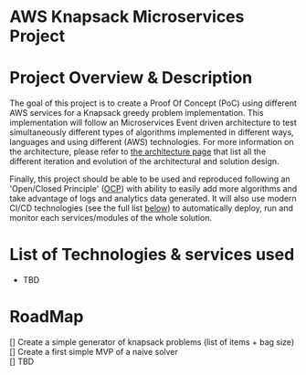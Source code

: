 # AWS Knapsack Microservices Project
# Project Overview & Description
The goal of this project is to create a Proof Of Concept (PoC) using different AWS services for a Knapsack greedy problem implementation.
This implementation will follow an Microservices Event driven architecture to test simultaneously different types of algorithms implemented in different ways, languages and using different (AWS) technologies.
For more information on the architecture, please refer to [the architecture page](architecture.md) that list all the different iteration and evolution of the architectural and solution design.

Finally, this project should be able to be used and reproduced following an 'Open/Closed Principle' ([OCP](https://stackify.com/solid-design-open-closed-principle/)) with ability to easily add more algorithms and take advantage of logs and analytics data generated.
It will also use modern CI/CD technologies (see the full list [below](#List-of-Technologies-&-services-used)) to automatically deploy, run and monitor each services/modules of the whole solution.

# List of Technologies & services used
* TBD  

# RoadMap
[] Create a simple generator of knapsack problems (list of items + bag size)  
[] Create a first simple MVP of a naive solver  
[] TBD  
